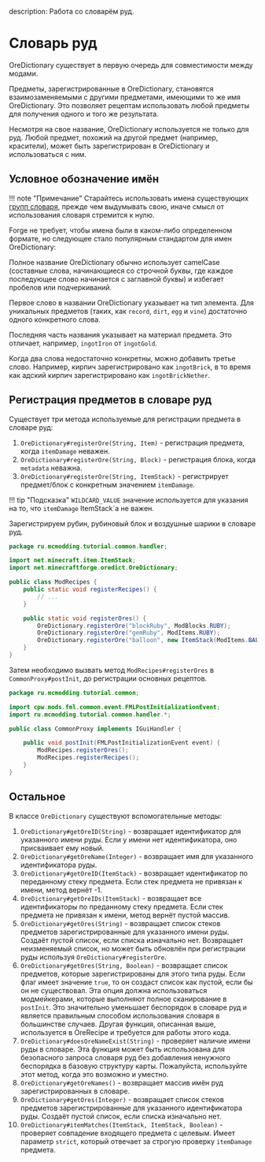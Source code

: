 description: Работа со словарём руд.

# Словарь руд

OreDictionary существует в первую очередь для совместимости между модами.

Предметы, зарегистрированные в OreDictionary, становятся взаимозаменяемыми с другими предметами, имеющими то же имя OreDictionary. 
Это позволяет рецептам использовать любой предметы для получения одного и того же результата.

Несмотря на свое название, OreDictionary используется не только для руд. Любой предмет, похожий на другой предмет (например, красители), 
может быть зарегистрирован в OreDictionary и использоваться с ним.

## Условное обозначение имён

!!! note "Примечание"
    Старайтесь использовать имена существующих [групп словаря](oredict-table.md), прежде чем выдумывать свою, 
    иначе смысл от использования словаря стремится к нулю.

Forge не требует, чтобы имена были в каком-либо определенном формате, но следующее стало популярным стандартом для имен OreDictionary:

Полное название OreDictionary обычно использует camelCase (составные слова, начинающиеся со строчной буквы, 
где каждое последующее слово начинается с заглавной буквы) и избегает пробелов или подчеркиваний.

Первое слово в названии OreDictionary указывает на тип элемента. Для уникальных предметов (таких, как `record`, `dirt`, `egg` и `vine`) достаточно одного конкретного слова.

Последняя часть названия указывает на материал предмета. Это отличает, например, `ingotIron` от `ingotGold`.

Когда два слова недостаточно конкретны, можно добавить третье слово. Например, кирпич зарегистрировано как `ingotBrick`, в то время как адский кирпич зарегистрировано как `ingotBrickNether`.

## Регистрация предметов в словаре руд

Существует три метода используемые для регистрации предмета в словаре руд:

1. `OreDictionary#registerOre(String, Item)` - регистрация предмета, когда `itemDamage` неважен.
2. `OreDictionary#registerOre(String, Block)` - регистрация блока, когда `metadata` неважна.
3. `OreDictionary#registerOre(String, ItemStack)` - регистрирует предмет/блок с конкретным значением `itemDamage`.

!!! tip "Подсказка"
    `WILDCARD_VALUE` значение используется для указания на то, что `itemDamage` ItemStack`a не важен.

Зарегистрируем рубин, рубиновый блок и воздушные шарики в словаре руд.

```java
package ru.mcmodding.tutorial.common.handler;

import net.minecraft.item.ItemStack;
import net.minecraftforge.oredict.OreDictionary;

public class ModRecipes {
    public static void registerRecipes() {
        // ...
    }

    public static void registerOres() {
        OreDictionary.registerOre("blockRuby", ModBlocks.RUBY);
        OreDictionary.registerOre("gemRuby", ModItems.RUBY);
        OreDictionary.registerOre("balloon", new ItemStack(ModItems.BALLOON, 1, OreDictionary.WILDCARD_VALUE));
    }
}
```

Затем необходимо вызвать метод `ModRecipes#registerOres` в `CommonProxy#postInit`, до регистрации основных рецептов.

```java hl_lines="9"
package ru.mcmodding.tutorial.common;

import cpw.mods.fml.common.event.FMLPostInitializationEvent;
import ru.mcmodding.tutorial.common.handler.*;

public class CommonProxy implements IGuiHandler {

    public void postInit(FMLPostInitializationEvent event) {
        ModRecipes.registerOres();
        ModRecipes.registerRecipes();
    }
}
```

## Остальное

В классе `OreDictionary` существуют вспомогательные методы:

1. `OreDictionary#getOreID(String)` - возвращает идентификатор для указанного имени руды. Если у имени нет идентификатора, оно присваивает ему новый.
2. `OreDictionary#getOreName(Integer)` - возвращает имя для указанного идентификатора руды.
3. `OreDictionary#getOreID(ItemStack)` - возвращает идентификатор по переданному стеку предмета. Если стек предмета не привязан к имени, метод вернёт -1.
4. `OreDictionary#getOreIDs(ItemStack)` - возвращает все идентификаторы по преданному стеку предмета. Если стек предмета не привязан к имени, метод вернёт пустой массив.
5. `OreDictionary#getOres(String)` - возвращает список стеков предметов зарегистрированные для указанного имени руды. Создаёт пустой список, если списка изначально нет. Возвращает неизменяемый список, но может быть обновлён при регистрации руды используя `OreDictionary#registerOre`.
6. `OreDictionary#getOres(String, Boolean)` - возвращает список предметов, которые зарегистрированы для этого типа руды. Если флаг имеет значение `true`, то он создаст список как пустой, если бы он не существовал. Эта опция должна использоваться модмейкерами, которые выполняют полное сканирование в `postInit`. Это значительно уменьшает беспорядок в словаре руд и является правильным способом использования словаря в большинстве случаев. Другая функция, описанная выше, используется в OreRecipe и требуется для работы этого кода.
7. `OreDictionary#doesOreNameExist(String)` - проверяет наличие имени руды в словаре. Эта функция может быть использована для безопасного запроса словаря руд без добавления ненужного беспорядка в базовую структуру карты. Пожалуйста, используйте этот метод, когда это возможно и уместно.
8. `OreDictionary#getOreNames()` - возвращает массив имён руд зарегистрированных в словаре.
9. `OreDictionary#getOres(Integer)` - возвращает список стеков предметов зарегистрированные для указанного идентификатора руды. Создаёт пустой список, если списка изначально нет.
10. `OreDictionary#itemMatches(ItemStack, ItemStack, Boolean)` - проверяет совпадение входящего предмета с целевым. Имеет параметр `strict`, который отвечает за строгую проверку `itemDamage` предмета.
